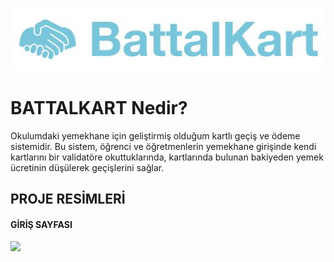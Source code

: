 <p align="center">
  <img src="./src/img/battalkart.jpg">
</p>
<h1>BATTALKART Nedir?</h1>
<p>Okulumdaki yemekhane için geliştirmiş olduğum kartlı geçiş ve ödeme sistemidir. Bu sistem, öğrenci ve öğretmenlerin yemekhane girişinde kendi kartlarını bir validatöre okuttuklarında, kartlarında bulunan bakiyeden yemek ücretinin düşülerek geçişlerini sağlar.</p>

<h2>PROJE RESİMLERİ</h2>

<h4>GİRİŞ SAYFASI</h4>
<img src="./project_images/giris.png">
